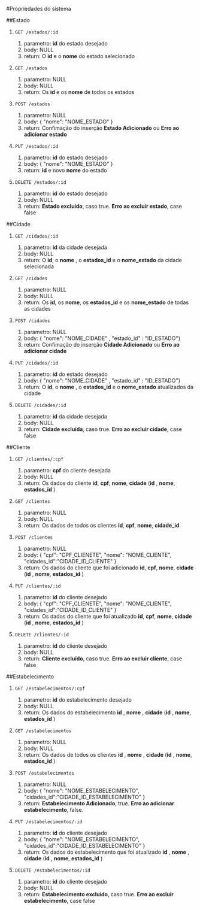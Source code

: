 #Propriedades do sistema


##Estado


1.  `GET /estados/:id`
    1. parametro: **id** do estado desejado
    2. body: NULL
    3. return: O **id** e o **nome** do estado selecionado

2.  `GET /estados`
    1. parametro: NULL
    2. body: NULL
    3. return: Os **id** e os **nome** de todos os estados

3.  `POST /estados`
    1. parametro: NULL
    2. body: { "nome": "NOME_ESTADO" }
    3. return: Confimação do inserção **Estado Adicionado** ou **Erro ao adicionar estado**

4.  `PUT /estados/:id`
    1. parametro: **id** do estado desejado
    2. body: { "nome": "NOME_ESTADO" }
    3. return: **id** e novo **nome** do estado

5.  `DELETE /estados/:id`
    1. parametro: **id** do estado desejado
    2. body: NULL
    3. return: **Estado excluído**, caso true. **Erro ao excluir estado**, case false

##Cidade


1.  `GET /cidades/:id`
    1. parametro: **id** da cidade desejada
    2. body: NULL
    3. return: O **id**, o **nome** , o **estados_id** e o **nome_estado** da cidade selecionada

2.  `GET /cidades`
    1. parametro: NULL
    2. body: NULL
    3. return: Os **id**, os **nome**, os **estados_id** e os **nome_estado**  de todas as cidades

3.  `POST /cidades`
    1. parametro: NULL
    2. body: { "nome": "NOME_CIDADE" , "estado_id" : "ID_ESTADO"}
    3. return: Confimação do inserção **Cidade Adicionado** ou **Erro ao adicionar cidade**

4.  `PUT /cidades/:id`
    1. parametro: **id** do estado desejado
    2. body: { "nome": "NOME_CIDADE" , "estado_id" : "ID_ESTADO"}
    3. return: O **id**, o **nome** , o **estados_id** e o **nome_estado** atualizados da cidade

5.  `DELETE /cidades/:id`
    1. parametro: **id** da cidade desejada
    2. body: NULL
    3. return: **Cidade excluída**, caso true. **Erro ao excluir cidade**, case false
    

##Cliente


1.  `GET /clientes/:cpf`
    1. parametro: **cpf** do cliente desejada
    2. body: NULL
    3. return: Os dados do cliente **id**, **cpf**, **nome**, **cidade** (**id** , **nome**, **estados_id** )

2.  `GET /clientes`
    1. parametro: NULL
    2. body: NULL
    3. return: Os dados de todos os clientes **id**, **cpf**, **nome**, **cidade_id** 

3.  `POST /clientes`
    1. parametro: NULL
    2. body: { "cpf": "CPF_CLIENETE", "nome": "NOME_CLIENTE", "cidades_id":"CIDADE_ID_CLIENTE" }
    3. return: Os dados do cliente que foi adicionado **id**, **cpf**, **nome**, **cidade** (**id** , **nome**, **estados_id** )

4.  `PUT /clientes/:id`
    1. parametro: **id** do cliente desejado
    2. body: { "cpf": "CPF_CLIENETE", "nome": "NOME_CLIENTE", "cidades_id":"CIDADE_ID_CLIENTE" }
    3. return:  Os dados do cliente que foi atualizado **id**, **cpf**, **nome**, **cidade** (**id** , **nome**, **estados_id** )

5.  `DELETE /clientes/:id`
    1. parametro: **id** do cliente desejado
    2. body: NULL
    3. return: **Cliente excluído**, caso true. **Erro ao excluir cliente**, case false

##Estabelecimento


1.  `GET /estabelecimentos/:cpf`
    1. parametro: **id** do estabelecimento desejado
    2. body: NULL
    3. return: Os dados do estabelecimento **id** , **nome** , **cidade** (**id** , **nome**, **estados_id** )

2.  `GET /estabelecimentos`
    1. parametro: NULL
    2. body: NULL
    3. return: Os dados de todos os clientes **id** , **nome** , **cidade** (**id** , **nome**, **estados_id** )

3.  `POST /estabelecimentos`
    1. parametro: NULL
    2. body: { "nome": "NOME_ESTABELECIMENTO", "cidades_id":"CIDADE_ID_ESTABELECIMENTO" }
    3. return: **Estabelecimento Adicionado**, true. **Erro ao adicionar estabelecimento**, false.

4.  `PUT /estabelecimentos/:id`
    1. parametro: **id** do cliente desejado
    2. body: { "nome": "NOME_ESTABELECIMENTO", "cidades_id":"CIDADE_ID_ESTABELECIMENTO" }
    3. return:  Os dados do estabelecimento que foi atualizado **id** , **nome** , **cidade** (**id** , **nome**, **estados_id** )

5.  `DELETE /estabelecimentos/:id`
    1. parametro: **id** do cliente desejado
    2. body: NULL
    3. return: **Estabelecimento excluído**, caso true. **Erro ao excluir estabelecimento**, case false
    